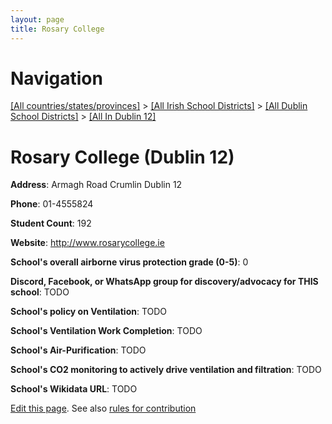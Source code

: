 ```yaml
---
layout: page
title: Rosary College
---
```

# Navigation

[[All countries/states/provinces]](../../../..) > [[All Irish School Districts]](../../..) > [[All Dublin School Districts]](../..) > [[All In Dublin 12]](..)

# Rosary College (Dublin 12)

**Address**: Armagh Road Crumlin Dublin 12

**Phone**: 01-4555824

**Student Count**: 192

**Website**: <http://www.rosarycollege.ie>

**School's overall airborne virus protection grade (0-5)**: 0

**Discord, Facebook, or WhatsApp group for discovery/advocacy for THIS school**: TODO

**School's policy on Ventilation**: TODO

**School's Ventilation Work Completion**: TODO

**School's Air-Purification**: TODO

**School's CO2 monitoring to actively drive ventilation and filtration**: TODO

**School's Wikidata URL**: TODO


[Edit this page](https://github.com/ventilate-schools/Ireland/edit/main/./Dublin_12/Rosary_College.md). See also [rules for contribution](../../../contribution-rules/)